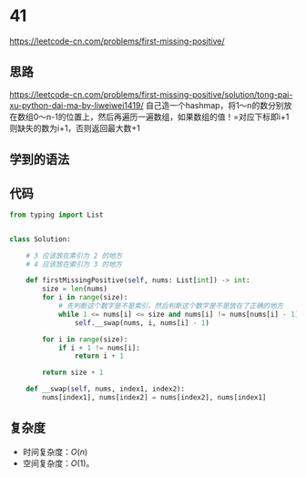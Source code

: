 # 41
https://leetcode-cn.com/problems/first-missing-positive/
## 思路
https://leetcode-cn.com/problems/first-missing-positive/solution/tong-pai-xu-python-dai-ma-by-liweiwei1419/
自己造一个hashmap，将1～n的数分别放在数组0～n-1的位置上，然后再遍历一遍数组，如果数组的值！=对应下标即i+1则缺失的数为i+1，否则返回最大数+1
## 学到的语法

## 代码
```python
from typing import List


class Solution:

    # 3 应该放在索引为 2 的地方
    # 4 应该放在索引为 3 的地方

    def firstMissingPositive(self, nums: List[int]) -> int:
        size = len(nums)
        for i in range(size):
            # 先判断这个数字是不是索引，然后判断这个数字是不是放在了正确的地方
            while 1 <= nums[i] <= size and nums[i] != nums[nums[i] - 1]:
                self.__swap(nums, i, nums[i] - 1)

        for i in range(size):
            if i + 1 != nums[i]:
                return i + 1

        return size + 1

    def __swap(self, nums, index1, index2):
        nums[index1], nums[index2] = nums[index2], nums[index1]
```

## 复杂度

- 时间复杂度：$O(n)$
- 空间复杂度：$O(1)$。